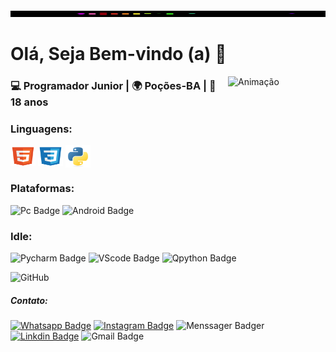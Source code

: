 <img src="images/carregando.gif" height="10" width="1000" alt="Gif Animado">
<div>
  <h1>Olá, Seja Bem-vindo (a) 👋</h1>
  
  <img align="right" alt="Animação" height="170" width="156" src="images/Dev.mp4">

  ### 💻 Programador Junior | 🌍 Poções-BA | 🎈 18 anos
  
  <h3>Linguagens:</h3>
  <img align="center" alt="HTML" height="30" width="40" src="https://raw.githubusercontent.com/devicons/devicon/master/icons/html5/html5-original.svg">
  <img align="center" alt="CSS" height="30" width="40" src="https://raw.githubusercontent.com/devicons/devicon/master/icons/css3/css3-original.svg">
  <img align="center" alt="Python" height="36" width="40" src="https://raw.githubusercontent.com/devicons/devicon/master/icons/python/python-original.svg">
</div>

### Plataformas:
![Pc Badge](https://img.shields.io/badge/Windows-0078D6?style=flat&logo=windows&logoColor=white)
![Android Badge](https://img.shields.io/badge/Android-3DDC84?style=flat&logo=android&logoColor=white)

### Idle:
![Pycharm Badge](https://img.shields.io/badge/pycharm-143?style=flat&logo=pycharm&logoColor=black&color=black&labelColor=green)
![VScode Badge](https://img.shields.io/badge/VScode-6C33AF?logo=visual%20studio)
![Qpython Badge](https://img.shields.io/badge/PyDroid-blue?style=flat&logo=android&logoColor=white)

![GitHub](https://github-readme-streak-stats.herokuapp.com/?user=Cailtom&theme=blue-green)

<p>
  <h5>Contato:</h1>
</p>

[![Whatsapp Badge](https://img.shields.io/badge/-WhatsApp-57D153?style=plastic&logo=whatsapp&logoColor=white)](https://wa.me/557799328936?text=%20)
[![Instagram Badge](https://img.shields.io/badge/-Instagram-E4405F?style=plastic&logo=Instagram&logoColor=white)](https://www.instagram.com/cailtom_oliveyra02)
![Menssager Badger](https://img.shields.io/badge/Messenger-00B2FF?style=plastic&logo=messenger&logoColor=white)
[![Linkdin Badge](https://img.shields.io/badge/-Linkedln-0077B5?style=plastic&logo=linkedin&logoColor=white)](https://www.linkedin.com/in/cailton-oliveira)
![Gmail Badge](https://img.shields.io/badge/Gmail-D14836?style=plastic&logo=gmail&logoColor=white)
 
